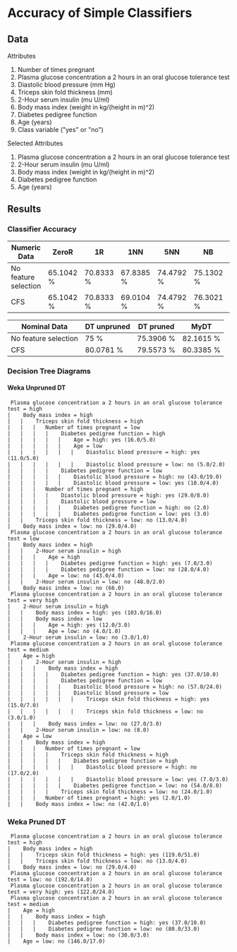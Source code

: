 Accuracy of Simple Classifiers
==============================

Data
----

Attributes

1. Number of times pregnant
2. Plasma glucose concentration a 2 hours in an oral glucose tolerance test
3. Diastolic blood pressure (mm Hg)
4. Triceps skin fold thickness (mm)
5. 2-Hour serum insulin (mu U/ml)
6. Body mass index (weight in kg/(height in m)^2)
7. Diabetes pedigree function
8. Age (years)
9. Class variable ("yes" or "no")

Selected Attributes

1. Plasma glucose concentration a 2 hours in an oral glucose tolerance test
2. 2-Hour serum insulin (mu U/ml)
3. Body mass index (weight in kg/(height in m)^2)
4. Diabetes pedigree function
5. Age (years)

Results
-------

### Classifier Accuracy

| Numeric Data         | ZeroR     | 1R        | 1NN       | 5NN       | NB        | MLP       | SVM       | RF        | MyNB      |
|----------------------|-----------|-----------|-----------|-----------|-----------|-----------|-----------|-----------|-----------|
| No feature selection | 65.1042 % | 70.8333 % | 67.8385 % | 74.4792 % | 75.1302 % | 75.3906 % | 76.3021 % | 74.8698 % | 75.2604 % |
| CFS                  | 65.1042 % | 70.8333 % | 69.0104 % | 74.4792 % | 76.3021 % | 75.7813 % | 76.6927 % | 75.9115 % | 76.8229 % |

| Nominal Data         | DT unpruned | DT pruned |  MyDT     |
|----------------------|-------------|-----------|-----------|
| No feature selection | 75 %        | 75.3906 % | 82.1615 % |
| CFS                  | 80.0781 %   | 79.5573 % | 80.3385 % |

### Decision Tree Diagrams

#### Weka Unpruned DT

```
 Plasma glucose concentration a 2 hours in an oral glucose tolerance test = high
|    Body mass index = high
|   |    Triceps skin fold thickness = high
|   |   |   Number of times pregnant = low
|   |   |   |    Diabetes pedigree function = high
|   |   |   |   |    Age = high: yes (16.0/5.0)
|   |   |   |   |    Age = low
|   |   |   |   |   |    Diastolic blood pressure = high: yes (11.0/5.0)
|   |   |   |   |   |    Diastolic blood pressure = low: no (5.0/2.0)
|   |   |   |    Diabetes pedigree function = low
|   |   |   |   |    Diastolic blood pressure = high: no (43.0/19.0)
|   |   |   |   |    Diastolic blood pressure = low: yes (10.0/4.0)
|   |   |   Number of times pregnant = high
|   |   |   |    Diastolic blood pressure = high: yes (29.0/8.0)
|   |   |   |    Diastolic blood pressure = low
|   |   |   |   |    Diabetes pedigree function = high: no (2.0)
|   |   |   |   |    Diabetes pedigree function = low: yes (3.0)
|   |    Triceps skin fold thickness = low: no (13.0/4.0)
|    Body mass index = low: no (29.0/4.0)
 Plasma glucose concentration a 2 hours in an oral glucose tolerance test = low
|    Body mass index = high
|   |    2-Hour serum insulin = high
|   |   |    Age = high
|   |   |   |    Diabetes pedigree function = high: yes (7.0/3.0)
|   |   |   |    Diabetes pedigree function = low: no (28.0/4.0)
|   |   |    Age = low: no (43.0/4.0)
|   |    2-Hour serum insulin = low: no (48.0/2.0)
|    Body mass index = low: no (66.0)
 Plasma glucose concentration a 2 hours in an oral glucose tolerance test = very high
|    2-Hour serum insulin = high
|   |    Body mass index = high: yes (103.0/16.0)
|   |    Body mass index = low
|   |   |    Age = high: yes (12.0/3.0)
|   |   |    Age = low: no (4.0/1.0)
|    2-Hour serum insulin = low: no (3.0/1.0)
 Plasma glucose concentration a 2 hours in an oral glucose tolerance test = medium
|    Age = high
|   |    2-Hour serum insulin = high
|   |   |    Body mass index = high
|   |   |   |    Diabetes pedigree function = high: yes (37.0/10.0)
|   |   |   |    Diabetes pedigree function = low
|   |   |   |   |    Diastolic blood pressure = high: no (57.0/24.0)
|   |   |   |   |    Diastolic blood pressure = low
|   |   |   |   |   |    Triceps skin fold thickness = high: yes (15.0/7.0)
|   |   |   |   |   |    Triceps skin fold thickness = low: no (3.0/1.0)
|   |   |    Body mass index = low: no (27.0/3.0)
|   |    2-Hour serum insulin = low: no (8.0)
|    Age = low
|   |    Body mass index = high
|   |   |   Number of times pregnant = low
|   |   |   |    Triceps skin fold thickness = high
|   |   |   |   |    Diabetes pedigree function = high
|   |   |   |   |   |    Diastolic blood pressure = high: no (17.0/2.0)
|   |   |   |   |   |    Diastolic blood pressure = low: yes (7.0/3.0)
|   |   |   |   |    Diabetes pedigree function = low: no (54.0/8.0)
|   |   |   |    Triceps skin fold thickness = low: no (24.0/1.0)
|   |   |   Number of times pregnant = high: yes (2.0/1.0)
|   |    Body mass index = low: no (42.0/1.0)
```

### Weka Pruned DT

```
 Plasma glucose concentration a 2 hours in an oral glucose tolerance test = high
|    Body mass index = high
|   |    Triceps skin fold thickness = high: yes (119.0/51.0)
|   |    Triceps skin fold thickness = low: no (13.0/4.0)
|    Body mass index = low: no (29.0/4.0)
 Plasma glucose concentration a 2 hours in an oral glucose tolerance test = low: no (192.0/14.0)
 Plasma glucose concentration a 2 hours in an oral glucose tolerance test = very high: yes (122.0/24.0)
 Plasma glucose concentration a 2 hours in an oral glucose tolerance test = medium
|    Age = high
|   |    Body mass index = high
|   |   |    Diabetes pedigree function = high: yes (37.0/10.0)
|   |   |    Diabetes pedigree function = low: no (80.0/33.0)
|   |    Body mass index = low: no (30.0/3.0)
|    Age = low: no (146.0/17.0)
```
